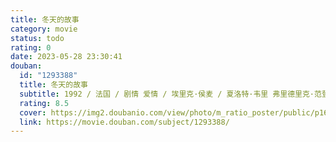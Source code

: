 ```yaml
---
title: 冬天的故事
category: movie
status: todo
rating: 0
date: 2023-05-28 23:30:41
douban:
  id: "1293388"
  title: 冬天的故事
  subtitle: 1992 / 法国 / 剧情 爱情 / 埃里克·侯麦 / 夏洛特·韦里 弗里德里克·范登德里舍
  rating: 8.5
  cover: https://img2.doubanio.com/view/photo/m_ratio_poster/public/p1665123572.jpg
  link: https://movie.douban.com/subject/1293388/
---
```


